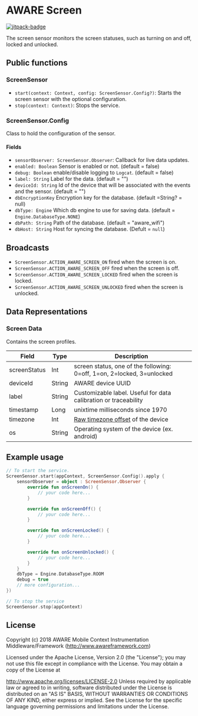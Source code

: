 # AWARE Screen

[![jitpack-badge](https://jitpack.io/v/awareframework/com.aware.android.sensor.screen.svg)](https://jitpack.io/#awareframework/com.aware.android.sensor.screen)

The screen sensor monitors the screen statuses, such as turning on and off, locked and unlocked.

## Public functions

### ScreenSensor

+ `start(context: Context, config: ScreenSensor.Config?)`: Starts the screen sensor with the optional configuration.
+ `stop(context: Context)`: Stops the service.

### ScreenSensor.Config

Class to hold the configuration of the sensor.

#### Fields

+ `sensorObserver: ScreenSensor.Observer`: Callback for live data updates.
+ `enabled: Boolean` Sensor is enabled or not. (default = false)
+ `debug: Boolean` enable/disable logging to `Logcat`. (default = false)
+ `label: String` Label for the data. (default = "")
+ `deviceId: String` Id of the device that will be associated with the events and the sensor. (default = "")
+ `dbEncryptionKey` Encryption key for the database. (default =String? = null)
+ `dbType: Engine` Which db engine to use for saving data. (default = `Engine.DatabaseType.NONE`)
+ `dbPath: String` Path of the database. (default = "aware_wifi")
+ `dbHost: String` Host for syncing the database. (Defult = `null`)

## Broadcasts

+ `ScreenSensor.ACTION_AWARE_SCREEN_ON` fired when the screen is on.
+ `ScreenSensor.ACTION_AWARE_SCREEN_OFF` fired when the screen is off.
+ `ScreenSensor.ACTION_AWARE_SCREEN_LOCKED` fired when the screen is locked.
+ `ScreenSensor.ACTION_AWARE_SCREEN_UNLOCKED` fired when the screen is unlocked.

## Data Representations

### Screen Data

Contains the screen profiles.

| Field        | Type   | Description                                                            |
| ------------ | ------ | ---------------------------------------------------------------------- |
| screenStatus | Int    | screen status, one of the following: 0=off, 1=on, 2=locked, 3=unlocked |
| deviceId     | String | AWARE device UUID                                                      |
| label        | String | Customizable label. Useful for data calibration or traceability        |
| timestamp    | Long   | unixtime milliseconds since 1970                                       |
| timezone     | Int    | [Raw timezone offset][1] of the device                                 |
| os           | String | Operating system of the device (ex. android)                           |

## Example usage

```kotlin
// To start the service.
ScreenSensor.start(appContext, ScreenSensor.Config().apply {
    sensorObserver = object : ScreenSensor.Observer {
        override fun onScreenOn() {
            // your code here...
        }

        override fun onScreenOff() {
            // your code here...
        }

        override fun onScreenLocked() {
            // your code here...
        }

        override fun onScreenUnlocked() {
            // your code here...
        }
    }
    dbType = Engine.DatabaseType.ROOM
    debug = true
    // more configuration...
})

// To stop the service
ScreenSensor.stop(appContext)
```

## License

Copyright (c) 2018 AWARE Mobile Context Instrumentation Middleware/Framework (http://www.awareframework.com)

Licensed under the Apache License, Version 2.0 (the "License"); you may not use this file except in compliance with the License. You may obtain a copy of the License at

http://www.apache.org/licenses/LICENSE-2.0
Unless required by applicable law or agreed to in writing, software distributed under the License is distributed on an "AS IS" BASIS, WITHOUT WARRANTIES OR CONDITIONS OF ANY KIND, either express or implied. See the License for the specific language governing permissions and limitations under the License.

[1]: https://developer.android.com/reference/java/util/TimeZone#getRawOffset()
